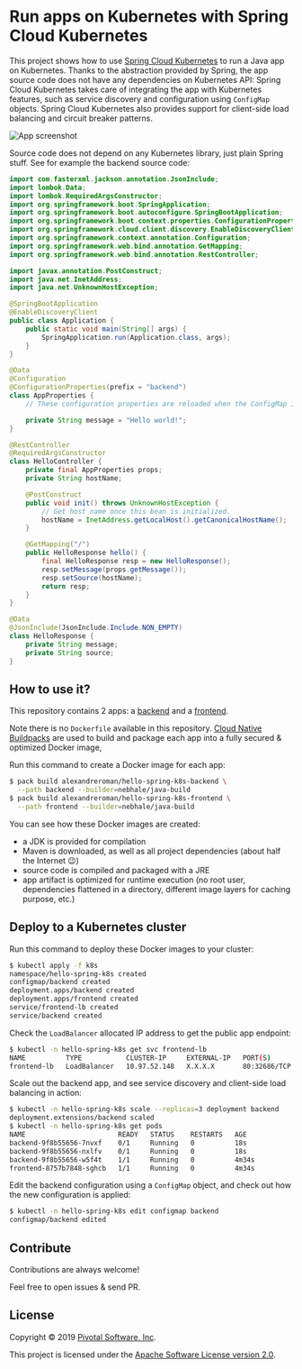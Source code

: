 # Run apps on Kubernetes with Spring Cloud Kubernetes

This project shows how to use
[Spring Cloud Kubernetes](https://spring.io/projects/spring-cloud-kubernetes)
to run a Java app on Kubernetes. Thanks to the abstraction provided by Spring,
the app source code does not have any dependencies on Kubernetes API:
Spring Cloud Kubernetes takes care of integrating the app with Kubernetes features,
such as service discovery and configuration using `ConfigMap` objects.
Spring Cloud Kubernetes also provides support for client-side load balancing
and circuit breaker patterns.

<img src="https://i.imgur.com/ONL4XgA.png" alt="App screenshot"/>

Source code does not depend on any Kubernetes library, just plain
Spring stuff. See for example the backend source code:
```java
import com.fasterxml.jackson.annotation.JsonInclude;
import lombok.Data;
import lombok.RequiredArgsConstructor;
import org.springframework.boot.SpringApplication;
import org.springframework.boot.autoconfigure.SpringBootApplication;
import org.springframework.boot.context.properties.ConfigurationProperties;
import org.springframework.cloud.client.discovery.EnableDiscoveryClient;
import org.springframework.context.annotation.Configuration;
import org.springframework.web.bind.annotation.GetMapping;
import org.springframework.web.bind.annotation.RestController;

import javax.annotation.PostConstruct;
import java.net.InetAddress;
import java.net.UnknownHostException;

@SpringBootApplication
@EnableDiscoveryClient
public class Application {
    public static void main(String[] args) {
        SpringApplication.run(Application.class, args);
    }
}

@Data
@Configuration
@ConfigurationProperties(prefix = "backend")
class AppProperties {
    // These configuration properties are reloaded when the ConfigMap is updated.

    private String message = "Hello world!";
}

@RestController
@RequiredArgsConstructor
class HelloController {
    private final AppProperties props;
    private String hostName;

    @PostConstruct
    public void init() throws UnknownHostException {
        // Get host name once this bean is initialized.
        hostName = InetAddress.getLocalHost().getCanonicalHostName();
    }

    @GetMapping("/")
    public HelloResponse hello() {
        final HelloResponse resp = new HelloResponse();
        resp.setMessage(props.getMessage());
        resp.setSource(hostName);
        return resp;
    }
}

@Data
@JsonInclude(JsonInclude.Include.NON_EMPTY)
class HelloResponse {
    private String message;
    private String source;
}
```

## How to use it?

This repository contains 2 apps: a [backend](backend) and a [frontend](frontend).

Note there is no `Dockerfile` available in this repository.
[Cloud Native Buildpacks](https://buildpacks.io) are used to
build and package each app into a fully secured & optimized
Docker image,

Run this command to create a Docker image for each app:
```bash
$ pack build alexandreroman/hello-spring-k8s-backend \
  --path backend --builder=nebhale/java-build
$ pack build alexandreroman/hello-spring-k8s-frontend \
  --path frontend --builder=nebhale/java-build
```

You can see how these Docker images are created:
 - a JDK is provided for compilation
 - Maven is downloaded, as well as all project dependencies
   (about half the Internet 😉)
 - source code is compiled and packaged with a JRE
 - app artifact is optimized for runtime execution
   (no root user, dependencies flattened in a directory,
   different image layers for caching purpose, etc.)

## Deploy to a Kubernetes cluster

Run this command to deploy these Docker images to your cluster:
```bash
$ kubectl apply -f k8s
namespace/hello-spring-k8s created
configmap/backend created
deployment.apps/backend created
deployment.apps/frontend created
service/frontend-lb created
service/backend created
```

Check the `LoadBalancer` allocated IP address to get the public app endpoint:
```bash
$ kubectl -n hello-spring-k8s get svc frontend-lb
NAME          TYPE           CLUSTER-IP     EXTERNAL-IP   PORT(S)        AGE
frontend-lb   LoadBalancer   10.97.52.148   X.X.X.X       80:32686/TCP   110s
```

Scale out the backend app, and see service discovery and client-side load balancing
in action:
```bash
$ kubectl -n hello-spring-k8s scale --replicas=3 deployment backend
deployment.extensions/backend scaled
$ kubectl -n hello-spring-k8s get pods
NAME                       READY   STATUS    RESTARTS   AGE
backend-9f8b55656-7nvxf    0/1     Running   0          18s
backend-9f8b55656-nxlfv    0/1     Running   0          18s
backend-9f8b55656-w5f4t    1/1     Running   0          4m34s
frontend-8757b7848-sghcb   1/1     Running   0          4m34s
```

Edit the backend configuration using a `ConfigMap` object, and
check out how the new configuration is applied:
```bash
$ kubectl -n hello-spring-k8s edit configmap backend
configmap/backend edited
```

## Contribute

Contributions are always welcome!

Feel free to open issues & send PR.

## License

Copyright &copy; 2019 [Pivotal Software, Inc](https://pivotal.io).

This project is licensed under the [Apache Software License version 2.0](https://www.apache.org/licenses/LICENSE-2.0).
